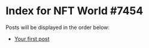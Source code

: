 # Index for NFT World #7454
Posts will be displayed in the order below:

- [Your first post](./001-first.md)

